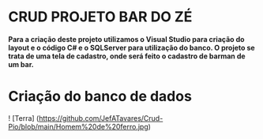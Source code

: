 # CRUD PROJETO BAR DO ZÉ
#### Para a criação deste projeto utilizamos o Visual Studio para criação do layout e o código C# e o SQLServer para utilização do banco. O projeto se trata de uma tela de cadastro, onde será feito o cadastro de barman de um bar.
# Criação do banco de dados
! [Terra] (https://github.com/JefATavares/Crud-Pio/blob/main/Homem%20de%20ferro.jpg)
